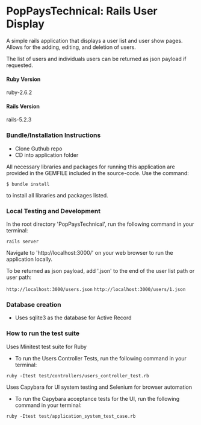 # PopPaysTechnical: Rails User Display

A simple rails application that displays a user list and user show pages. Allows for the adding, editing, and deletion of users. 

The list of users and individuals users can be returned as json payload if requested.

#### Ruby Version
   
ruby-2.6.2

#### Rails Version

   rails-5.2.3

### Bundle/Installation Instructions

* Clone Guthub repo
* CD into application folder

All necessary libraries and packages for running this application are provided in the GEMFILE included in the source-code. Use the command:

```$ bundle install```

to install all libraries and packages listed.

### Local Testing and Development

In the root directory 'PopPaysTechnical', run the following command in your terminal:

```rails server```

Navigate to 'http://localhost:3000/' on your web browser to run the application locally.

To be returned as json payload, add '.json' to the end of the user list path or user path:

```http://localhost:3000/users.json```
```http://localhost:3000/users/1.json```

### Database creation
* Uses sqlite3 as the database for Active Record


### How to run the test suite

Uses Minitest test suite for Ruby

* To run the Users Controller Tests, run the following command in your terminal:

```ruby -Itest test/controllers/users_controller_test.rb```

Uses Capybara for UI system testing and Selenium for browser automation

* To run the Capybara acceptance tests for the UI, run the following command in your terminal:

```ruby -Itest test/application_system_test_case.rb```
